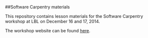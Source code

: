##Software Carpentry materials

This repository contains lesson materials for the Software Carpentry 
workshop at LBL on December 16 and 17, 2014.  

The workshop website can be found 
[here](http://zonca.github.io/2014-12-16-lbl/).  